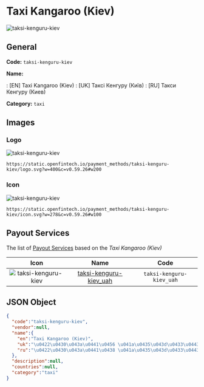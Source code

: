 
# Taxi Kangaroo (Kiev) 
![taksi-kenguru-kiev](https://static.openfintech.io/payment_methods/taksi-kenguru-kiev/logo.svg?w=400&c=v0.59.26#w200)  

## General 
**Code:** `taksi-kenguru-kiev` 
 
**Name:** 
 
:	[EN] Taxi Kangaroo (Kiev) 
:	[UK] Таксі Кенгуру (Київ) 
:	[RU] Такси Кенгуру (Киев) 
 
**Category:** `taxi` 
 

## Images 

### Logo 
![taksi-kenguru-kiev](https://static.openfintech.io/payment_methods/taksi-kenguru-kiev/logo.svg?w=400&c=v0.59.26#w200)  

```
https://static.openfintech.io/payment_methods/taksi-kenguru-kiev/logo.svg?w=400&c=v0.59.26#w200
```  

### Icon 
![taksi-kenguru-kiev](https://static.openfintech.io/payment_methods/taksi-kenguru-kiev/icon.svg?w=278&c=v0.59.26#w100)  

```
https://static.openfintech.io/payment_methods/taksi-kenguru-kiev/icon.svg?w=278&c=v0.59.26#w100
```  

## Payout Services 
 
The list of [Payout Services](/payout-services/) based on the _Taxi Kangaroo (Kiev)_ 

|Icon|Name|Code| 
|:---:|:---:|:---:| 
|![taksi-kenguru-kiev](https://static.openfintech.io/payout_methods/taksi-kenguru-kiev/icon.png?w=278&c=v0.59.26#w40) |[taksi-kenguru-kiev_uah](/payout-services/taksi-kenguru-kiev_uah/)|`taksi-kenguru-kiev_uah`| 
 

## JSON Object 

```json
{
  "code":"taksi-kenguru-kiev",
  "vendor":null,
  "name":{
    "en":"Taxi Kangaroo (Kiev)",
    "uk":"\u0422\u0430\u043a\u0441\u0456 \u041a\u0435\u043d\u0433\u0443\u0440\u0443 (\u041a\u0438\u0457\u0432)",
    "ru":"\u0422\u0430\u043a\u0441\u0438 \u041a\u0435\u043d\u0433\u0443\u0440\u0443 (\u041a\u0438\u0435\u0432)"
  },
  "description":null,
  "countries":null,
  "category":"taxi"
}
```  
